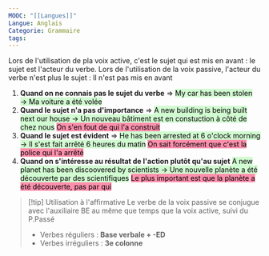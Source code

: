 ```yaml
---
MOOC: "[[Langues]]"
Langue: Anglais
Categorie: Grammaire
tags:
---
```

Lors de l'utilisation de pla voix active, c'est le sujet qui est mis en avant : le sujet est l'acteur du verbe. Lors de l'utilisation de la voix passive, l'acteur du verbe n'est plus le sujet : Il n'est pas mis en avant
1. **Quand on ne connais pas le sujet du verbe**
   ⇒ <mark style="background: #BBFABBA6;">My car has been stolen → Ma voiture a été volée</mark>
2. **Quand le sujet n'a pas d'importance**
   ⇒ <mark style="background: #BBFABBA6;">A new building is being built next our house → Un nouveau bâtiment est en constuction à côté de chez nous</mark> <mark style="background: #FF5582A6;">On s'en fout de qui l'a construit</mark>
3. **Quand le sujet est évident**
   ⇒ <mark style="background: #BBFABBA6;">He has been arrested at 6 o'clock morning → Il s'est fait arrêté 6 heures du matin</mark> <mark style="background: #FF5582A6;">On sait forcément que c'est la police qui l'a arrêté</mark>
4. **Quand on s'intéresse au résultat de l'action plutôt qu'au sujet**
   <mark style="background: #BBFABBA6;">A new planet has been discoovered by scientists → Une nouvelle planète a été découverte par des scientifiques</mark> <mark style="background: #FF5582A6;">Le plus important est que la planète a été découverte, pas par qui</mark>

> [!tip] Utilisation à l'affirmative
> Le verbe de la voix passive se conjugue avec l'auxiliaire BE au même que temps que la voix active, suivi du P.Passé
> - Verbes réguliers : **Base verbale + -ED**
> - Verbes irréguliers : **3e colonne**


